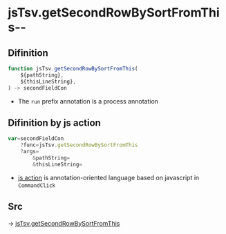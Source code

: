 # jsTsv.getSecondRowBySortFromThis--

## Difinition

```js.js
function jsTsv.getSecondRowBySortFromThis(
	${pathString},
	${thisLineString},
) -> secondFieldCon
```

- The `run` prefix annotation is a process annotation


## Difinition by js action

```js.js
var=secondFieldCon
	?func=jsTsv.getSecondRowBySortFromThis
	?args=
		&pathString=
		&thisLineString=
```

- [js action](#) is annotation-oriented language based on javascript in `CommandClick`



## Src

-> [jsTsv.getSecondRowBySortFromThis](https://github.com/puutaro/CommandClick/blob/master/app/src/main/java/com/puutaro/commandclick/fragment_lib/terminal_fragment/js_interface/tsv/JsTsv.kt#L92)


